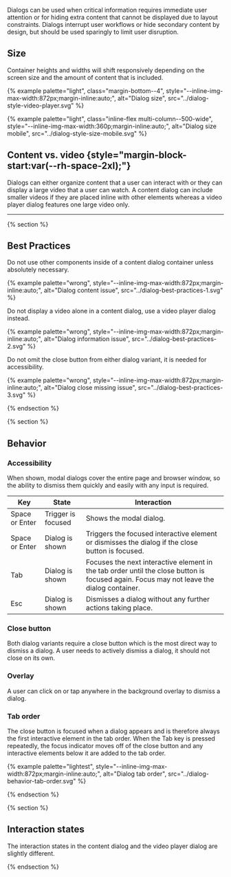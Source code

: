 Dialogs can be used when critical information requires immediate user attention 
or for hiding extra content that cannot be displayed due to layout constraints. 
Dialogs interrupt user workflows or hide secondary content by design, but should 
be used sparingly to limit user disruption.

## Size

Container heights and widths will shift responsively depending on the screen 
size and the amount of content that is included.

{% example palette="light",
           class="margin-bottom--4",
           style="--inline-img-max-width:872px;margin-inline:auto;",
           alt="Dialog size",
           src="../dialog-style-video-player.svg" %}

{% example palette="light",
           class="inline-flex multi-column--500-wide",
           style="--inline-img-max-width:360p;margin-inline:auto;",
           alt="Dialog size mobile",
           src="../dialog-style-size-mobile.svg" %}

## Content vs. video {style="margin-block-start:var(--rh-space-2xl);"}

Dialogs can either organize content that a user can interact with or they can 
display a large video that a user can watch. A content dialog can include 
smaller videos if they are placed inline with other elements whereas a video 
player dialog features one large video only.

<hr style="margin-block:var(--rh-space-lg) var(--rh-space-5xl);">

{% section %}
## Best Practices

Do not use other components inside of a content dialog container unless 
absolutely necessary.

{% example palette="wrong",
           style="--inline-img-max-width:872px;margin-inline:auto;",
           alt="Dialog content issue",
           src="../dialog-best-practices-1.svg" %}

Do not display a video alone in a content dialog, use a video player dialog 
instead.

{% example palette="wrong",
           style="--inline-img-max-width:872px;margin-inline:auto;",
           alt="Dialog information issue",
           src="../dialog-best-practices-2.svg" %}

Do not omit the close button from either dialog variant, it is needed for 
accessibility.

{% example palette="wrong",
           style="--inline-img-max-width:872px;margin-inline:auto;",
           alt="Dialog close missing issue",
           src="../dialog-best-practices-3.svg" %}

{% endsection %}

{% section %}
## Behavior

### Accessibility

When shown, modal dialogs cover the entire page and browser window, so the 
ability to dismiss them quickly and easily with any input is required.

| Key            | State              | Interaction                                                                                                                              |
| -------------- | ------------------ | ---------------------------------------------------------------------------------------------------------------------------------------- |
| Space or Enter | Trigger is focused | Shows the modal dialog.                                                                                                                  |
| Space or Enter | Dialog is shown    | Triggers the focused interactive element or dismisses the dialog if the close button is focused.                                         |
| Tab            | Dialog is shown    | Focuses the next interactive element in the tab order until the close button is focused again. Focus may not leave the dialog container. |
| Esc            | Dialog is shown    | Dismisses a dialog without any further actions taking place.                                                                             |

### Close button

Both dialog variants require a close button which is the most direct way to 
dismiss a dialog. A user needs to actively dismiss a dialog, it should not close 
on its own.

### Overlay

A user can click on or tap anywhere in the background overlay to dismiss a 
dialog.

### Tab order

The close button is focused when a dialog appears and is therefore always the 
first interactive element in the tab order. When the Tab key is pressed 
repeatedly, the focus indicator moves off of the close button and any 
interactive elements below it are added to the tab order.

{% example palette="lightest",
           style="--inline-img-max-width:872px;margin-inline:auto;",
           alt="Dialog tab order",
           src="../dialog-behavior-tab-order.svg" %}

{% endsection %}

{% section %}
## Interaction states

The interaction states in the content dialog and the video player dialog are 
slightly different.

{% endsection %}


